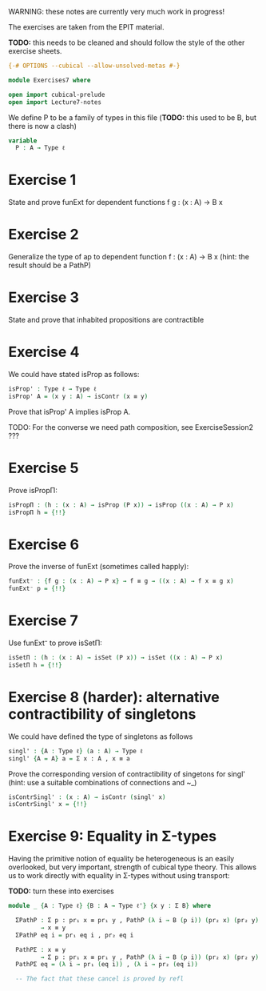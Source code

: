 WARNING: these notes are currently very much work in progress!

The exercises are taken from the EPIT material.

**TODO:** this needs to be cleaned and should follow the style of the
  other exercise sheets.

```agda
{-# OPTIONS --cubical --allow-unsolved-metas #-}

module Exercises7 where

open import cubical-prelude
open import Lecture7-notes
```

We define P to be a family of types in this file (**TODO:** this used
to be B, but there is now a clash)

```agda
variable
  P : A → Type ℓ
```

# Exercise 1

State and prove funExt for dependent functions f g : (x : A) → B x

# Exercise 2

Generalize the type of ap to dependent function f : (x : A) → B x
(hint: the result should be a PathP)

# Exercise 3

State and prove that inhabited propositions are contractible

# Exercise 4

We could have stated isProp as follows:

```agda
isProp' : Type ℓ → Type ℓ
isProp' A = (x y : A) → isContr (x ≡ y)
```

Prove that isProp' A implies isProp A.

TODO: For the converse we need path composition, see ExerciseSession2 ???

# Exercise 5

Prove isPropΠ:

```agda
isPropΠ : (h : (x : A) → isProp (P x)) → isProp ((x : A) → P x)
isPropΠ h = {!!}
```

# Exercise 6

Prove the inverse of funExt (sometimes called happly):

```agda
funExt⁻ : {f g : (x : A) → P x} → f ≡ g → ((x : A) → f x ≡ g x)
funExt⁻ p = {!!}
```

# Exercise 7

Use funExt⁻ to prove isSetΠ:

```agda
isSetΠ : (h : (x : A) → isSet (P x)) → isSet ((x : A) → P x)
isSetΠ h = {!!}
```


# Exercise 8 (harder): alternative contractibility of singletons

We could have defined the type of singletons as follows

```agda
singl' : {A : Type ℓ} (a : A) → Type ℓ
singl' {A = A} a = Σ x ꞉ A , x ≡ a
```

Prove the corresponding version of contractibility of singetons for
singl' (hint: use a suitable combinations of connections and ~_)

```agda
isContrSingl' : (x : A) → isContr (singl' x)
isContrSingl' x = {!!}
```

# Exercise 9: Equality in Σ-types

Having the primitive notion of equality be heterogeneous is an
easily overlooked, but very important, strength of cubical type
theory. This allows us to work directly with equality in Σ-types
without using transport:

**TODO:** turn these into exercises

```agda
module _ {A : Type ℓ} {B : A → Type ℓ'} {x y : Σ B} where

  ΣPathP : Σ p ꞉ pr₁ x ≡ pr₁ y , PathP (λ i → B (p i)) (pr₂ x) (pr₂ y)
         → x ≡ y
  ΣPathP eq i = pr₁ eq i , pr₂ eq i

  PathPΣ : x ≡ y
         → Σ p ꞉ pr₁ x ≡ pr₁ y , PathP (λ i → B (p i)) (pr₂ x) (pr₂ y)
  PathPΣ eq = (λ i → pr₁ (eq i)) , (λ i → pr₂ (eq i))

  -- The fact that these cancel is proved by refl
```
